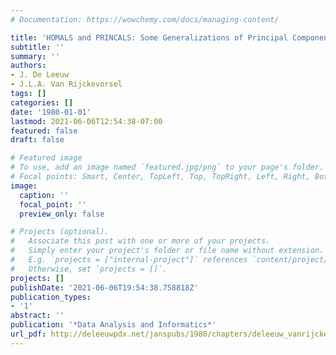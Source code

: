 ```yaml
---
# Documentation: https://wowchemy.com/docs/managing-content/

title: 'HOMALS and PRINCALS: Some Generalizations of Principal Components Analysis'
subtitle: ''
summary: ''
authors:
- J. De Leeuw
- J.L.A. Van Rijckevorsel
tags: []
categories: []
date: '1980-01-01'
lastmod: 2021-06-06T12:54:38-07:00
featured: false
draft: false

# Featured image
# To use, add an image named `featured.jpg/png` to your page's folder.
# Focal points: Smart, Center, TopLeft, Top, TopRight, Left, Right, BottomLeft, Bottom, BottomRight.
image:
  caption: ''
  focal_point: ''
  preview_only: false

# Projects (optional).
#   Associate this post with one or more of your projects.
#   Simply enter your project's folder or file name without extension.
#   E.g. `projects = ["internal-project"]` references `content/project/deep-learning/index.md`.
#   Otherwise, set `projects = []`.
projects: []
publishDate: '2021-06-06T19:54:38.758818Z'
publication_types:
- '1'
abstract: ''
publication: '*Data Analysis and Informatics*'
url_pdf: http://deleeuwpdx.net/janspubs/1980/chapters/deleeuw_vanrijckevorsel_C_80.pdf
---
```

